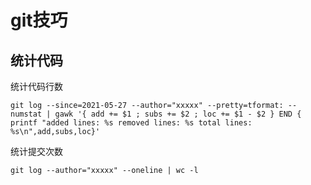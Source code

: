 # git技巧

## 统计代码

统计代码行数

```shell
git log --since=2021-05-27 --author="xxxxx" --pretty=tformat: --numstat | gawk '{ add += $1 ; subs += $2 ; loc += $1 - $2 } END { printf "added lines: %s removed lines: %s total lines: %s\n",add,subs,loc}'
```

统计提交次数

```shell
git log --author="xxxxx" --oneline | wc -l
```

